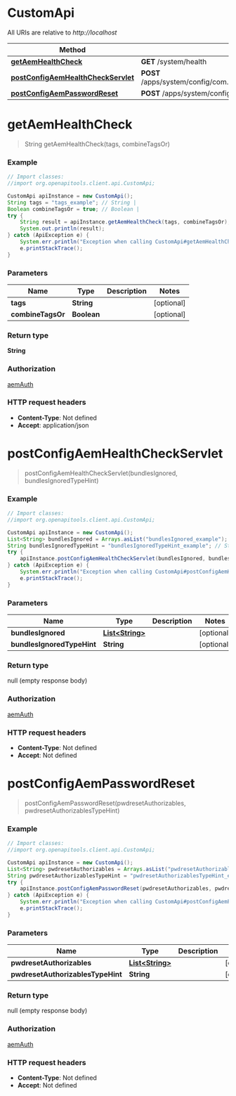 # CustomApi

All URIs are relative to *http://localhost*

Method | HTTP request | Description
------------- | ------------- | -------------
[**getAemHealthCheck**](CustomApi.md#getAemHealthCheck) | **GET** /system/health | 
[**postConfigAemHealthCheckServlet**](CustomApi.md#postConfigAemHealthCheckServlet) | **POST** /apps/system/config/com.shinesolutions.healthcheck.hc.impl.ActiveBundleHealthCheck | 
[**postConfigAemPasswordReset**](CustomApi.md#postConfigAemPasswordReset) | **POST** /apps/system/config/com.shinesolutions.aem.passwordreset.Activator | 


<a name="getAemHealthCheck"></a>
# **getAemHealthCheck**
> String getAemHealthCheck(tags, combineTagsOr)



### Example
```java
// Import classes:
//import org.openapitools.client.api.CustomApi;

CustomApi apiInstance = new CustomApi();
String tags = "tags_example"; // String | 
Boolean combineTagsOr = true; // Boolean | 
try {
    String result = apiInstance.getAemHealthCheck(tags, combineTagsOr);
    System.out.println(result);
} catch (ApiException e) {
    System.err.println("Exception when calling CustomApi#getAemHealthCheck");
    e.printStackTrace();
}
```

### Parameters

Name | Type | Description  | Notes
------------- | ------------- | ------------- | -------------
 **tags** | **String**|  | [optional]
 **combineTagsOr** | **Boolean**|  | [optional]

### Return type

**String**

### Authorization

[aemAuth](../README.md#aemAuth)

### HTTP request headers

 - **Content-Type**: Not defined
 - **Accept**: application/json

<a name="postConfigAemHealthCheckServlet"></a>
# **postConfigAemHealthCheckServlet**
> postConfigAemHealthCheckServlet(bundlesIgnored, bundlesIgnoredTypeHint)



### Example
```java
// Import classes:
//import org.openapitools.client.api.CustomApi;

CustomApi apiInstance = new CustomApi();
List<String> bundlesIgnored = Arrays.asList("bundlesIgnored_example"); // List<String> | 
String bundlesIgnoredTypeHint = "bundlesIgnoredTypeHint_example"; // String | 
try {
    apiInstance.postConfigAemHealthCheckServlet(bundlesIgnored, bundlesIgnoredTypeHint);
} catch (ApiException e) {
    System.err.println("Exception when calling CustomApi#postConfigAemHealthCheckServlet");
    e.printStackTrace();
}
```

### Parameters

Name | Type | Description  | Notes
------------- | ------------- | ------------- | -------------
 **bundlesIgnored** | [**List&lt;String&gt;**](String.md)|  | [optional]
 **bundlesIgnoredTypeHint** | **String**|  | [optional]

### Return type

null (empty response body)

### Authorization

[aemAuth](../README.md#aemAuth)

### HTTP request headers

 - **Content-Type**: Not defined
 - **Accept**: Not defined

<a name="postConfigAemPasswordReset"></a>
# **postConfigAemPasswordReset**
> postConfigAemPasswordReset(pwdresetAuthorizables, pwdresetAuthorizablesTypeHint)



### Example
```java
// Import classes:
//import org.openapitools.client.api.CustomApi;

CustomApi apiInstance = new CustomApi();
List<String> pwdresetAuthorizables = Arrays.asList("pwdresetAuthorizables_example"); // List<String> | 
String pwdresetAuthorizablesTypeHint = "pwdresetAuthorizablesTypeHint_example"; // String | 
try {
    apiInstance.postConfigAemPasswordReset(pwdresetAuthorizables, pwdresetAuthorizablesTypeHint);
} catch (ApiException e) {
    System.err.println("Exception when calling CustomApi#postConfigAemPasswordReset");
    e.printStackTrace();
}
```

### Parameters

Name | Type | Description  | Notes
------------- | ------------- | ------------- | -------------
 **pwdresetAuthorizables** | [**List&lt;String&gt;**](String.md)|  | [optional]
 **pwdresetAuthorizablesTypeHint** | **String**|  | [optional]

### Return type

null (empty response body)

### Authorization

[aemAuth](../README.md#aemAuth)

### HTTP request headers

 - **Content-Type**: Not defined
 - **Accept**: Not defined

